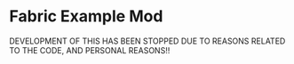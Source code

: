 # Fabric Example Mod
DEVELOPMENT OF THIS HAS BEEN STOPPED DUE TO REASONS RELATED TO THE CODE, AND PERSONAL REASONS!!
